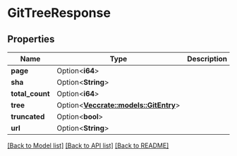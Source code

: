 # GitTreeResponse

## Properties

Name | Type | Description | Notes
------------ | ------------- | ------------- | -------------
**page** | Option<**i64**> |  | [optional]
**sha** | Option<**String**> |  | [optional]
**total_count** | Option<**i64**> |  | [optional]
**tree** | Option<[**Vec<crate::models::GitEntry>**](GitEntry.md)> |  | [optional]
**truncated** | Option<**bool**> |  | [optional]
**url** | Option<**String**> |  | [optional]

[[Back to Model list]](../README.md#documentation-for-models) [[Back to API list]](../README.md#documentation-for-api-endpoints) [[Back to README]](../README.md)


